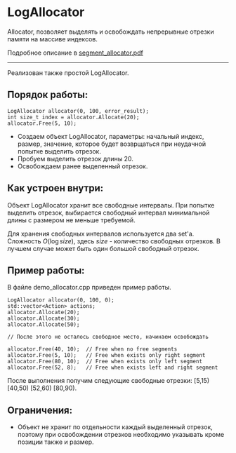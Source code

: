 # LogAllocator 
Allocator, позволяет выделять и освобождать непрерывные отрезки памяти на массиве индексов.

Подробное описание в 
[segment_allocator.pdf](doc/segment_allocator.pdf)


---

Реализован также простой LogAllocator.


## Порядок работы:

	LogAllocator allocator(0, 100, error_result);
	int size_t index = allocator.Allocate(20);
	allocator.Free(5, 10);

- Создаем объект LogAllocator, параметры: начальный индекс, размер, значение, которое будет возврщаться при неудачной попытке выделить отрезок.
- Пробуем выделить отрезок длины 20.
- Освобождаем ранее выделенный отрезок.

## Как устроен внутри:

Объект LogAllocator хранит все свободные интервалы. При попытке выделить отрезок, выбирается свободный интервал минимальной длины с размером
не меньше требуемой.

Для хранения свободных интервалов используется два set'а. Сложность $O(\log{size})$, здесь $size$ - количество
свободных отрезков. В лучшем случае может быть один большой свободный отрезок.

## Пример работы:

В файле demo_allocator.cpp приведен пример работы.

	LogAllocator allocator(0, 100, 0);
	std::vector<Action> actions;
	allocator.Allocate(20);
	allocator.Allocate(30);
	allocator.Allocate(50);

	// После этого не осталось свободное место, начинаем освобождать
	
	allocator.Free(40, 10);	 // Free when no free segments
	allocator.Free(5, 10);	 // Free when exists only right segment
	allocator.Free(80, 10);	 // Free when exists only left segment
	allocator.Free(52, 8);	 // Free when exists left and right segment

После выполнения получим следующие свободные отрезки: [5,15) [40,50) [52,60) [80,90).

## Ограничения:

- Объект не хранит по отдельности каждый выделенный отрезок, поэтому при освобождении отрезков необходимо указывать кроме позиции также и размер.